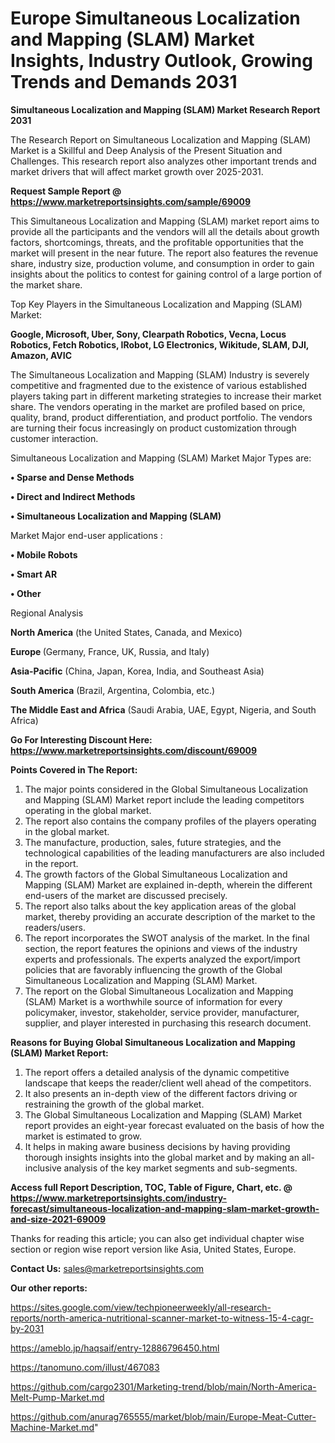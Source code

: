 # Europe Simultaneous Localization and Mapping (SLAM) Market Insights, Industry Outlook, Growing Trends and Demands 2031

<strong>Simultaneous Localization and Mapping (SLAM) Market Research Report 2031</strong>

The Research Report on Simultaneous Localization and Mapping (SLAM) Market is a Skillful and Deep Analysis of the Present Situation and Challenges. This research report also analyzes other important trends and market drivers that will affect market growth over 2025-2031.

<strong>Request Sample Report @ <a href=https://www.marketreportsinsights.com/sample/69009>https://www.marketreportsinsights.com/sample/69009</a></strong>

This Simultaneous Localization and Mapping (SLAM) market report aims to provide all the participants and the vendors will all the details about growth factors, shortcomings, threats, and the profitable opportunities that the market will present in the near future. The report also features the revenue share, industry size, production volume, and consumption in order to gain insights about the politics to contest for gaining control of a large portion of the market share.

Top Key Players in the Simultaneous Localization and Mapping (SLAM) Market:

<strong>Google, Microsoft, Uber, Sony, Clearpath Robotics, Vecna, Locus Robotics, Fetch Robotics, IRobot, LG Electronics, Wikitude, SLAM, DJI, Amazon, AVIC</strong>

The Simultaneous Localization and Mapping (SLAM) Industry is severely competitive and fragmented due to the existence of various established players taking part in different marketing strategies to increase their market share. The vendors operating in the market are profiled based on price, quality, brand, product differentiation, and product portfolio. The vendors are turning their focus increasingly on product customization through customer interaction.

Simultaneous Localization and Mapping (SLAM) Market Major Types are:

<strong>• Sparse and Dense Methods

• Direct and Indirect Methods

• Simultaneous Localization and Mapping (SLAM)</strong>

Market Major end-user applications :

<strong>• Mobile Robots

• Smart AR

• Other</strong>

Regional Analysis

</u><strong><b>North America</b></strong> (the United States, Canada, and Mexico)

<strong><b>Europe </b></strong>(Germany, France, UK, Russia, and Italy)

<strong><b>Asia-Pacific</b></strong> (China, Japan, Korea, India, and Southeast Asia)

<strong><b>South America</b></strong> (Brazil, Argentina, Colombia, etc.)

<strong><b>The Middle East and Africa</b></strong> (Saudi Arabia, UAE, Egypt, Nigeria, and South Africa)

<strong>Go For Interesting Discount Here: <a href=https://www.marketreportsinsights.com/discount/69009>https://www.marketreportsinsights.com/discount/69009</a></strong>

<strong>Points Covered in The Report:</strong>
<ol>
  <li>The major points considered in the Global Simultaneous Localization and Mapping (SLAM) Market report include the leading competitors operating in the global market.</li>
  <li>The report also contains the company profiles of the players operating in the global market.</li>
  <li>The manufacture, production, sales, future strategies, and the technological capabilities of the leading manufacturers are also included in the report.</li>
  <li>The growth factors of the Global Simultaneous Localization and Mapping (SLAM) Market are explained in-depth, wherein the different end-users of the market are discussed precisely.</li>
  <li>The report also talks about the key application areas of the global market, thereby providing an accurate description of the market to the readers/users.</li>
  <li>The report incorporates the SWOT analysis of the market. In the final section, the report features the opinions and views of the industry experts and professionals. The experts analyzed the export/import policies that are favorably influencing the growth of the Global Simultaneous Localization and Mapping (SLAM) Market.</li>
  <li>The report on the Global Simultaneous Localization and Mapping (SLAM) Market is a worthwhile source of information for every policymaker, investor, stakeholder, service provider, manufacturer, supplier, and player interested in purchasing this research document.</li>
</ol>
<strong>Reasons for Buying Global Simultaneous Localization and Mapping (SLAM) Market Report:</strong>

<ol>
  <li>The report offers a detailed analysis of the dynamic competitive landscape that keeps the reader/client well ahead of the competitors.</li>
  <li>It also presents an in-depth view of the different factors driving or restraining the growth of the global market.</li>
  <li>The Global Simultaneous Localization and Mapping (SLAM) Market report provides an eight-year forecast evaluated on the basis of how the market is estimated to grow.</li>
  <li>It helps in making aware business decisions by having providing thorough insights insights into the global market and by making an all-inclusive analysis of the key market segments and sub-segments.</li>
</ol>
<strong>Access full Report Description, TOC, Table of Figure, Chart, etc. @ <a href=https://www.marketreportsinsights.com/industry-forecast/simultaneous-localization-and-mapping-slam-market-growth-and-size-2021-69009>https://www.marketreportsinsights.com/industry-forecast/simultaneous-localization-and-mapping-slam-market-growth-and-size-2021-69009</a></strong>


Thanks for reading this article; you can also get individual chapter wise section or region wise report version like Asia, United States, Europe.

<strong>Contact Us:</strong>
sales@marketreportsinsights.com

<strong>Our other reports:</strong>

<a href=https://sites.google.com/view/techpioneerweekly/all-research-reports/north-america-nutritional-scanner-market-to-witness-15-4-cagr-by-2031>https://sites.google.com/view/techpioneerweekly/all-research-reports/north-america-nutritional-scanner-market-to-witness-15-4-cagr-by-2031</a>

<a href=https://ameblo.jp/haqsaif/entry-12886796450.html>https://ameblo.jp/haqsaif/entry-12886796450.html</a>

<a href=https://tanomuno.com/illust/467083>https://tanomuno.com/illust/467083</a>

<a href=https://github.com/cargo2301/Marketing-trend/blob/main/North-America-Melt-Pump-Market.md>https://github.com/cargo2301/Marketing-trend/blob/main/North-America-Melt-Pump-Market.md</a>

<a href=https://github.com/anurag765555/market/blob/main/Europe-Meat-Cutter-Machine-Market.md>https://github.com/anurag765555/market/blob/main/Europe-Meat-Cutter-Machine-Market.md</a>"
